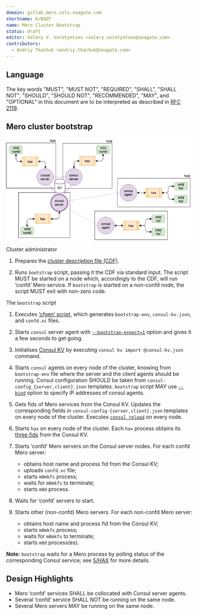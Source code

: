 ```yaml
---
domain: gitlab.mero.colo.seagate.com
shortname: 6/BOOT
name: Mero Cluster Bootstrap
status: draft
editor: Valery V. Vorotyntsev <valery.vorotyntsev@seagate.com>
contributors:
  - Andriy Tkachuk <andriy.tkachuk@seagate.com>
---
```


## Language

The key words "MUST", "MUST NOT", "REQUIRED", "SHALL", "SHALL NOT",
"SHOULD", "SHOULD NOT", "RECOMMENDED", "MAY", and "OPTIONAL" in this
document are to be interpreted as described in
[RFC 2119](https://tools.ietf.org/html/rfc2119).

## Mero cluster bootstrap

![hare_5nodes](hare_5nodes.png)

Cluster administrator

1. Prepares the
   [cluster description file (CDF)](rfc/3/README.md#cluster-description-file-cdf).

2. Runs `bootstrap` script, passing it the CDF via standard input.
   The script MUST be started on a node which, accordingly to the CDF,
   will run ‘confd’ Mero service.  If `bootstrap` is started on a
   non-confd node, the script MUST exit with non-zero code.

The `bootstrap` script

1. Executes [‘cfgen’ script](rfc/3/README.md#cfgen), which generates
   `bootstrap-env`, `consul-kv.json`, and `confd.xc` files.

2. Starts `consul` server agent with
   [`--bootstrap-expect=1`](https://www.consul.io/docs/agent/options.html#_bootstrap_expect)
   option and gives it a few seconds to get going.

3. Initialises [Consul KV](rfc/4/README.md) by executing
   `consul kv import @consul-kv.json` command.

4. Starts `consul` agents on every node of the cluster, knowing from
   `bootstrap-env` file where the server and the client agents should
   be running.  Consul configuration SHOULD be taken from
   `consul-config_{server,client}.json` templates.  `bootstrap` script
   MAY use
   [`--bind`](https://www.consul.io/docs/agent/options.html#_bind)
   option to specify IP addresses of consul agents.

5. Gets fids of Mero services from the Consul KV.  Updates the
   corresponding fields in `consul-config-{server,client}.json`
   templates on every node of the cluster.  Executes
   [`consul reload`](https://www.consul.io/docs/commands/reload.html)
   on every node.

6. Starts `hax` on every node of the cluster.  Each `hax` process
   obtains its [three fids](#8) from the Consul KV.

7. Starts ‘confd’ Mero servers on the Consul server nodes.  For each
   confd Mero server:

   - obtains host name and process fid from the Consul KV;
   - uploads `confd.xc` file;
   - starts `m0mkfs` process;
   - waits for `m0mkfs` to terminate;
   - starts `m0d` process.

8. Waits for ‘confd’ servers to start.

9. Starts other (non-confd) Mero servers.  For each non-confd Mero
   server:

   - obtains host name and process fid from the Consul KV;
   - starts `m0mkfs` process;
   - waits for `m0mkfs` to terminate;
   - starts `m0d` process(es).

**Note:** `bootstrap` waits for a Mero process by polling status of
the corresponding Consul service; see
[5/HAX](rfc/5/README.md#storing-process-status-in-consul-kv) for more
details.

## Design Highlights

* Mero ‘confd’ services SHALL be collocated with Consul server agents.
* Several ‘confd’ service SHALL NOT be running on the same node.
* Several Mero servers MAY be running on the same node.

